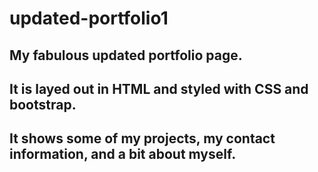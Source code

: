 # updated-portfolio1

My fabulous updated portfolio page.
-----------------
It is layed out in HTML and styled with CSS and bootstrap.
-------------------
It shows some of my projects, my contact information, and a bit about myself. 
-------------
